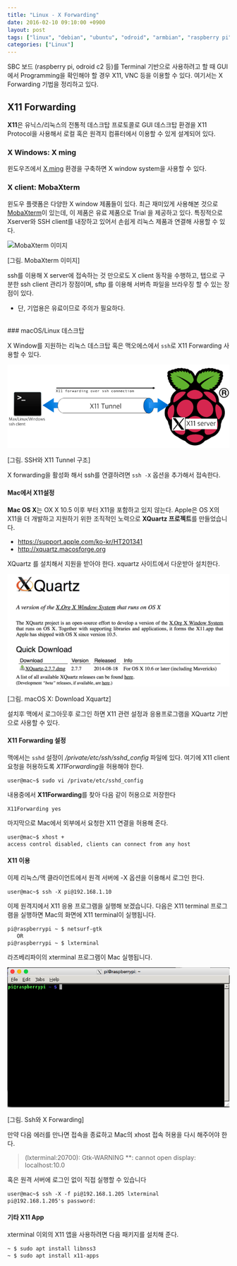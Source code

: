 ```yaml
---
title: "Linux - X Forwarding"
date: 2016-02-10 09:10:00 +0900
layout: post
tags: ["linux", "debian", "ubuntu", "odroid", "armbian", "raspberry pi", "라즈베리파이", "orange pi", "오렌지파이", "banana pi", "바나나파이", "ssh", "X11"]
categories: ["Linux"]
---
```


SBC 보드 (raspberry pi, odroid c2 등)를 Terminal 기반으로 사용하려고 할 때 GUI에서 Programming을 확인해야 할 경우 X11, VNC 등을 이용할 수 있다. 여기서는 X Forwarding 기법을 정리하고 있다.

[^1]: Single Board Computer

## X11 Forwarding

**X11**은 유닉스/리눅스의 전통적 데스크탑 프로토콜로 GUI 데스크탑 환경을 X11 Protocol을 사용해서 로컬 혹은 원격지 컴퓨터에서 이용할 수 있게 설계되어 있다.

### X Windows: X ming

윈도우즈에서 [X ming](http://www.straightrunning.com/XmingNotes/pixming.php) 환경을 구축하면 X window system을 사용할 수 있다.


### X client: MobaXterm

윈도우 플랫폼은 다양한 X window 제품들이 있다. 최근 재미있게 사용해본 것으로 [MobaXterm](mobaxterm.mobatek.net)이 있는데, 이 제품은 유료 제품으로 Trial 을 제공하고 있다. 특징적으로  Xserver와 SSH client를 내장하고 있어서 손쉽게 리눅스 제품과 연결해 사용할 수 있다.

![MobaXterm 이미지](http://mobaxterm.mobatek.net/img/slider/RDP.png)
<figcaption>[그림. MobaXterm 이미지]</figcaption>

ssh를 이용해 X server에 접속하는 것 만으로도 X client 동작을 수행하고, 탭으로 구분한 ssh client 관리가 장점이며, sftp 를 이용해 서버측 파일을 브라우징 할 수 있는 장점이 있다.
 - 단, 기업용은 유료이므로 주의가 필요하다.


<br>
### macOS/Linux 데스크탑

X Window를 지원하는 리눅스 데스크탑 혹은 맥오에스에서 `ssh`로 X11 Forwarding 사용할 수 있다.

![SSH와 X11 Tunnel 구조](/images/linux/rpi-ssh-tunnel.png)
<figcaption>[그림. SSH와 X11 Tunnel 구조]</figcaption>

X forwarding을 활성화 해서 ssh를 연결하려면 `ssh -X` 옵션을 추가해서 접속한다. 

#### Mac에서 X11설정

**Mac OS X**는 OX X 10.5 이후 부터 X11을 포함하고 있지 않는다. Apple은 OS X의 X11을 더 개발하고 지원하기 위한 조직적인 노력으로 **XQuartz 프로젝트**를 만들었습니다. 
 - https://support.apple.com/ko-kr/HT201341
 - http://xquartz.macosforge.org
 
XQuartz 를 설치해서 지원을 받아야 한다. xquartz 사이트에서 다운받아 설치한다.

![macOS X: Download Xquartz](/images/linux/mac-xquartz-download.png)
<figcaption>[그림. macOS X: Download Xquartz]</figcaption>


설치후 맥에서 로그아웃후 로그인 하면 X11 관련 설정과 응용프로그램을 XQuartz 기반으로 사용할 수 있다.

#### X11 Forwarding 설정

맥에서는 `sshd` 설정이 */private/etc/ssh/sshd_config* 파일에 있다. 여기에 X11 client 요청을 허용하도록 *X11Forwarding*을 허용해야 한다.

```terminal
user@mac~$ sudo vi /private/etc/sshd_config
```

내용중에서 **X11Forwarding**를 찾아 다음 같이 허용으로 저장한다

```
X11Forwarding yes
```

마지막으로 Mac에서 외부에서 요청한 X11 연결을 허용해 준다.

```terminal
user@mac~$ xhost +
access control disabled, clients can connect from any host
```


#### X11 이용

이제 리눅스/맥 클라이언트에서 원격 서버에 -X 옵션을 이용해서 로그인 한다.

```terminal
user@mac~$ ssh -X pi@192.168.1.10
```


이제 원격지에서 X11 응용 프로그램을 실행해 보겠습니다. 다음은 X11 terminal 프로그램을 실행하면 Mac의 화면에 X11 terminal이 실행됩니다.

```terminal
pi@raspberrypi ~ $ netsurf-gtk
   OR
pi@raspberrypi ~ $ lxterminal
```

라즈베리파이의 xterminal 프로그램이 Mac 실행됩니다.

![Ssh와 X Forwarding](/images/linux/ssh-x11-pi-xterm.png)
<figcaption>[그림. Ssh와 X Forwarding]</figcaption>


만약 다음 에러를 만나면 접속을 종료하고 Mac의 xhost 접속 허용을 다시 해주어야 한다. 

> (lxterminal:20700): Gtk-WARNING **: cannot open display: localhost:10.0

혹은 원격 서버에 로그인 없이 직접 실행할 수 있습니다

```
user@mac~$ ssh -X -f pi@192.168.1.205 lxterminal
pi@192.168.1.205's password:
```


#### 기타 X11 App

xterminal 이외의 X11 앱을 사용하려면 다음 패키지를 설치해 준다.

```terminal
~ $ sudo apt install libnss3
~ $ sudo apt install x11-apps
```

